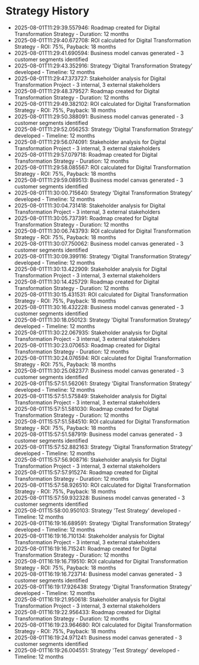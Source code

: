 # Strategy History

- 2025-08-01T11:29:39.557946: Roadmap created for Digital Transformation Strategy - Duration: 12 months
- 2025-08-01T11:29:40.672708: ROI calculated for Digital Transformation Strategy - ROI: 75%, Payback: 18 months
- 2025-08-01T11:29:41.690594: Business model canvas generated - 3 customer segments identified
- 2025-08-01T11:29:43.352916: Strategy 'Digital Transformation Strategy' developed - Timeline: 12 months
- 2025-08-01T11:29:47.373727: Stakeholder analysis for Digital Transformation Project - 3 internal, 3 external stakeholders
- 2025-08-01T11:29:48.379527: Roadmap created for Digital Transformation Strategy - Duration: 12 months
- 2025-08-01T11:29:49.382102: ROI calculated for Digital Transformation Strategy - ROI: 75%, Payback: 18 months
- 2025-08-01T11:29:50.388091: Business model canvas generated - 3 customer segments identified
- 2025-08-01T11:29:52.056253: Strategy 'Digital Transformation Strategy' developed - Timeline: 12 months
- 2025-08-01T11:29:56.074091: Stakeholder analysis for Digital Transformation Project - 3 internal, 3 external stakeholders
- 2025-08-01T11:29:57.079718: Roadmap created for Digital Transformation Strategy - Duration: 12 months
- 2025-08-01T11:29:58.085567: ROI calculated for Digital Transformation Strategy - ROI: 75%, Payback: 18 months
- 2025-08-01T11:29:59.089513: Business model canvas generated - 3 customer segments identified
- 2025-08-01T11:30:00.715640: Strategy 'Digital Transformation Strategy' developed - Timeline: 12 months
- 2025-08-01T11:30:04.731418: Stakeholder analysis for Digital Transformation Project - 3 internal, 3 external stakeholders
- 2025-08-01T11:30:05.737391: Roadmap created for Digital Transformation Strategy - Duration: 12 months
- 2025-08-01T11:30:06.743793: ROI calculated for Digital Transformation Strategy - ROI: 75%, Payback: 18 months
- 2025-08-01T11:30:07.750062: Business model canvas generated - 3 customer segments identified
- 2025-08-01T11:30:09.399116: Strategy 'Digital Transformation Strategy' developed - Timeline: 12 months
- 2025-08-01T11:30:13.422909: Stakeholder analysis for Digital Transformation Project - 3 internal, 3 external stakeholders
- 2025-08-01T11:30:14.425729: Roadmap created for Digital Transformation Strategy - Duration: 12 months
- 2025-08-01T11:30:15.431531: ROI calculated for Digital Transformation Strategy - ROI: 75%, Payback: 18 months
- 2025-08-01T11:30:16.432228: Business model canvas generated - 3 customer segments identified
- 2025-08-01T11:30:18.050123: Strategy 'Digital Transformation Strategy' developed - Timeline: 12 months
- 2025-08-01T11:30:22.067935: Stakeholder analysis for Digital Transformation Project - 3 internal, 3 external stakeholders
- 2025-08-01T11:30:23.070653: Roadmap created for Digital Transformation Strategy - Duration: 12 months
- 2025-08-01T11:30:24.076594: ROI calculated for Digital Transformation Strategy - ROI: 75%, Payback: 18 months
- 2025-08-01T11:30:25.082377: Business model canvas generated - 3 customer segments identified
- 2025-08-01T15:57:51.562061: Strategy 'Digital Transformation Strategy' developed - Timeline: 12 months
- 2025-08-01T15:57:51.575849: Stakeholder analysis for Digital Transformation Project - 3 internal, 3 external stakeholders
- 2025-08-01T15:57:51.581030: Roadmap created for Digital Transformation Strategy - Duration: 12 months
- 2025-08-01T15:57:51.584510: ROI calculated for Digital Transformation Strategy - ROI: 75%, Payback: 18 months
- 2025-08-01T15:57:51.587919: Business model canvas generated - 3 customer segments identified
- 2025-08-01T15:57:52.882163: Strategy 'Digital Transformation Strategy' developed - Timeline: 12 months
- 2025-08-01T15:57:56.908716: Stakeholder analysis for Digital Transformation Project - 3 internal, 3 external stakeholders
- 2025-08-01T15:57:57.915274: Roadmap created for Digital Transformation Strategy - Duration: 12 months
- 2025-08-01T15:57:58.926510: ROI calculated for Digital Transformation Strategy - ROI: 75%, Payback: 18 months
- 2025-08-01T15:57:59.932328: Business model canvas generated - 3 customer segments identified
- 2025-08-01T15:58:00.950103: Strategy 'Test Strategy' developed - Timeline: 12 months
- 2025-08-01T16:19:16.689591: Strategy 'Digital Transformation Strategy' developed - Timeline: 12 months
- 2025-08-01T16:19:16.710134: Stakeholder analysis for Digital Transformation Project - 3 internal, 3 external stakeholders
- 2025-08-01T16:19:16.715241: Roadmap created for Digital Transformation Strategy - Duration: 12 months
- 2025-08-01T16:19:16.719510: ROI calculated for Digital Transformation Strategy - ROI: 75%, Payback: 18 months
- 2025-08-01T16:19:16.723714: Business model canvas generated - 3 customer segments identified
- 2025-08-01T16:19:17.926438: Strategy 'Digital Transformation Strategy' developed - Timeline: 12 months
- 2025-08-01T16:19:21.950618: Stakeholder analysis for Digital Transformation Project - 3 internal, 3 external stakeholders
- 2025-08-01T16:19:22.956433: Roadmap created for Digital Transformation Strategy - Duration: 12 months
- 2025-08-01T16:19:23.964680: ROI calculated for Digital Transformation Strategy - ROI: 75%, Payback: 18 months
- 2025-08-01T16:19:24.971241: Business model canvas generated - 3 customer segments identified
- 2025-08-01T16:19:26.004551: Strategy 'Test Strategy' developed - Timeline: 12 months
